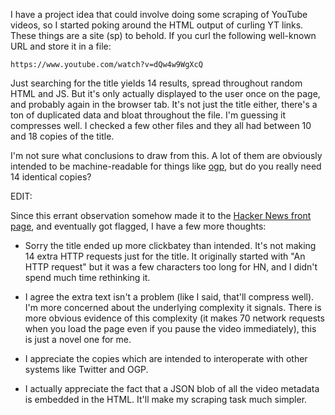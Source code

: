 I have a project idea that could involve doing some scraping of YouTube videos, so I started poking
around the HTML output of curling YT links. These things are a site (sp) to behold. If you curl the following
well-known URL and store it in a file:

`https://www.youtube.com/watch?v=dQw4w9WgXcQ`

Just searching for the title yields 14 results, spread throughout random HTML and JS. But it's only actually
displayed to the user once on the page, and probably again in the browser tab. It's not just the title
either, there's a ton of duplicated data and bloat throughout the file. I'm guessing it compresses well. I
checked a few other files and they all had between 10 and 18 copies of the title.

I'm not sure what conclusions to draw from this. A lot of them are obviously intended to be
machine-readable for things like [ogp][0], but do you really need 14 identical copies?

EDIT:

Since this errant observation somehow made it to the [Hacker News front page][1], and eventually got flagged, I have a few more thoughts:

* Sorry the title ended up more clickbatey than intended. It's not making 14 extra HTTP requests just for the title. It originally started with "An HTTP request" but it was a few characters too long for HN, and I didn't spend much time rethinking it.

* I agree the extra text isn't a problem (like I said, that'll compress well). I'm more concerned about the underlying complexity it signals. There is more obvious evidence of this complexity (it makes 70 network requests when you load the page even if you pause the video immediately), this is just a novel one for me.

* I appreciate the copies which are intended to interoperate with other systems like Twitter and OGP.

* I actually appreciate the fact that a JSON blob of all the video metadata is embedded in the HTML. It'll make my scraping task much simpler.

[0]: https://ogp.me/

[1]: https://news.ycombinator.com/item?id=24631698
